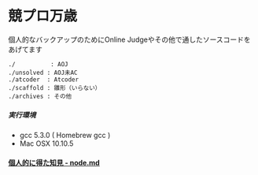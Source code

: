# 競プロ万歳

個人的なバックアップのためにOnline Judgeやその他で通したソースコードをあげてます
```
./          : AOJ
./unsolved : AOJ未AC
./atcoder  : Atcoder
./scaffold : 雛形（いらない）
./archives : その他
```
##### 実行環境
- gcc 5.3.0 ( Homebrew gcc )
- Mac OSX 10.10.5

#### [個人的に得た知見 - node.md](./note.md)
